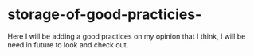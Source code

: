 # storage-of-good-practicies-
Here I will be adding a good practices on my opinion that I think, I will be need in future to look and check out.  
